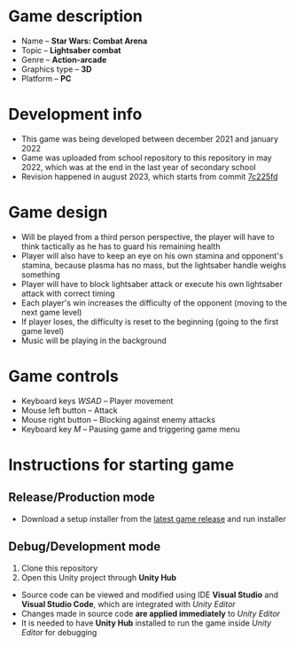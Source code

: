 # Game description

- Name – **Star Wars: Combat Arena**
- Topic – **Lightsaber combat**
- Genre – **Action-arcade**
- Graphics type – **3D**
- Platform – **PC**

# Development info

- This game was being developed between december 2021 and january 2022
- Game was uploaded from school repository to this repository in may 2022, which was at the end in the last year of secondary school
- Revision happened in august 2023, which starts from commit [7c225fd](/../../commit/7c225fd4e3438586d2d2a61c7e988add56081778)

# Game design

- Will be played from a third person perspective, the player will have to think tactically as he has to guard his remaining health
- Player will also have to keep an eye on his own stamina and opponent's stamina, because plasma has no mass, but the lightsaber handle weighs something
- Player will have to block lightsaber attack or execute his own lightsaber attack with correct timing
- Each player's win increases the difficulty of the opponent (moving to the next game level)
- If player loses, the difficulty is reset to the beginning (going to the first game level)
- Music will be playing in the background

# Game controls

- Keyboard keys _WSAD_ – Player movement
- Mouse left button – Attack
- Mouse right button – Blocking against enemy attacks
- Keyboard key _M_ – Pausing game and triggering game menu

# Instructions for starting game

## Release/Production mode

- Download a setup installer from the [latest game release](../../releases/latest) and run installer

## Debug/Development mode

1. Clone this repository
2. Open this Unity project through **Unity Hub**

- Source code can be viewed and modified using IDE **Visual Studio** and **Visual Studio Code**, which are integrated with *Unity Editor*
- Changes made in source code **are applied immediately** to *Unity Editor*
- It is needed to have **Unity Hub** installed to run the game inside *Unity Editor* for debugging
